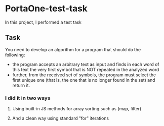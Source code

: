 # PortaOne-test-task

In this project, I performed a test task

## Task

You need to develop an algorithm for a program that should do the following:

- the program accepts an arbitrary text as input and finds in each word of this text the very first symbol that is NOT repeated in the analyzed word
- further, from the received set of symbols, the program must select the first unique one (that is, the one that is no longer found in the set) and return it.

### I did it in two ways

1. Using built-in JS methods for array sorting such as (map, filter)

2. And a clean way using standard "for" iterations
